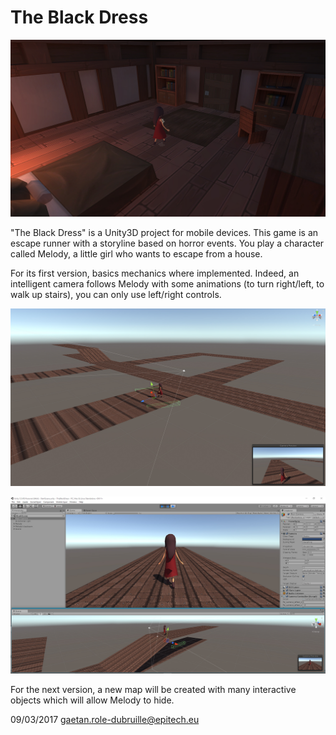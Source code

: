 # The Black Dress
![Alt text](/Readme_files/Bedroom_screen.jpg?raw=true "Bedroom")

"The Black Dress" is a Unity3D project for mobile devices.
This game is an escape runner with a storyline based on horror events. You play a character called Melody, a little girl who wants to escape from a house.

For its first version, basics mechanics where implemented.
Indeed, an intelligent camera follows Melody with some animations (to turn right/left, to walk up stairs), you can only use left/right controls.

![Alt text](/Readme_files/TurnAnimation_screen.jpg?raw=true "Rotate Animation")

![Alt text](/Readme_files/MaxPosY_screen.jpg?raw=true "Max Camera Pos Y")

For the next version, a new map will be created with many interactive objects which will allow Melody to hide.

09/03/2017
gaetan.role-dubruille@epitech.eu
